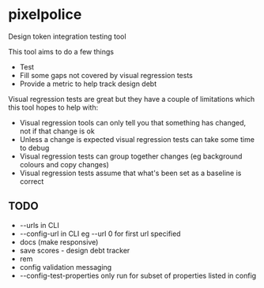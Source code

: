 # pixelpolice

Design token integration testing tool

This tool aims to do a few things

* Test
* Fill some gaps not covered by visual regression tests
* Provide a metric to help track design debt

Visual regression tests are great but they have a couple of limitations which this tool hopes to help with:

* Visual regression tools can only tell you that something has changed, not if that change is ok
* Unless a change is expected visual regression tests can take some time to debug
* Visual regression tests can group together changes (eg background colours and copy changes)
* Visual regression tests assume that what's been set as a baseline is correct


## TODO

* --urls in CLI
* --config-url in CLI eg --url 0 for first url specified
* docs (make responsive)
* save scores - design debt tracker
* rem
* config validation messaging
* --config-test-properties only run for subset of properties listed in config
